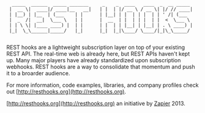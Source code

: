 ```
  _____  ______  _____ _______     _    _  ____   ____  _  __ _____ 
 |  __ \|  ____|/ ____|__   __|   | |  | |/ __ \ / __ \| |/ // ____|
 | |__) | |__  | (___    | |      | |__| | |  | | |  | | ' /| (___  
 |  _  /|  __|  \___ \   | |      |  __  | |  | | |  | |  <  \___ \ 
 | | \ \| |____ ____) |  | |      | |  | | |__| | |__| | . \ ____) |
 |_|  \_\______|_____/   |_|      |_|  |_|\____/ \____/|_|\_\_____/ 
  
```                                                               

REST hooks are a lightweight subscription layer on top of your existing REST API. The real-time web is already here, but REST APIs haven't kept up. Many major players have already standardized upon subscription webhooks. REST hooks are a way to consolidate that momentum and push it to a broarder audience.

For more information, code examples, libraries, and company profiles check out [http://resthooks.org](http://resthooks.org).

[http://resthooks.org](http://resthooks.org) an initiative by [Zapier](https://zapier.com) 2013.

